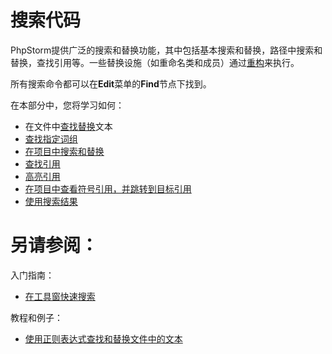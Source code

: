 # 搜索代码


PhpStorm提供广泛的搜索和替换功能，其中包括基本搜索和替换，路径中搜索和替换，查找引用等。一些替换设施（如重命名类和成员）通过[重构](/如何使用/常规指南/重构代码/README.md)来执行。

所有搜索命令都可以在**Edit**菜单的**Find**节点下找到。

在本部分中，您将学习如何：

* 在文件中[查找替换](/如何使用/常规指南/搜索代码/在文件中查找替换文本.md)文本
* [查找指定词组](/如何使用/常规指南/搜索代码/在插入符处查找词语.md)
* [在项目中搜索和替换](/如何使用/常规指南/搜索代码/在项目中查找替换文本.md)
* [查找引用](/如何使用/常规指南/搜索代码/查找引用/在项目中查找使用.md)
* [高亮引用](/如何使用/常规指南/搜索代码/查找引用/高亮引用.md)
* [在项目中查看符号引用，并跳转到目标引用](/如何使用/常规指南/搜索代码/查找引用/查看符号引用.md)
* [使用搜索结果](/如何使用/常规指南/搜索代码/使用搜索结果.md)




# 另请参阅：

入门指南：

* [在工具窗快速搜索](/如何使用/常规指南/PhpStorm工具窗/在工具窗快速搜索.md)

教程和例子：

* [使用正则表达式查找和替换文件中的文本](/教程/使用正则表达式查找和替换文件中的文本.md)